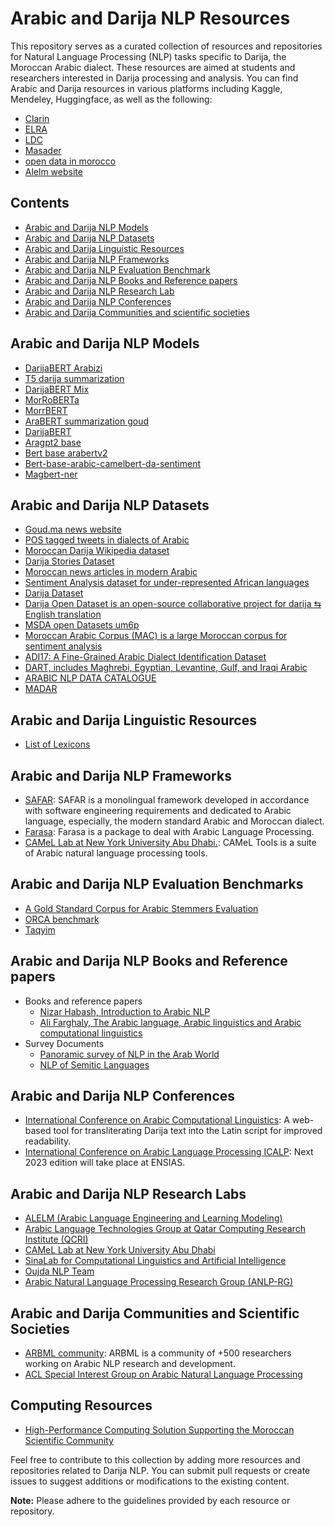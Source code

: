 # Arabic and Darija NLP Resources

This repository serves as a curated collection of resources and repositories for Natural Language Processing (NLP) tasks specific to Darija, the Moroccan Arabic dialect. These resources are aimed at students and researchers interested in Darija processing and analysis. You can find Arabic and Darija resources in various platforms including Kaggle, Mendeley, Huggingface, as well as the following:
  - [Clarin](https://www.clarin.eu/) 
  - [ELRA](http://www.elra.info)  
  - [LDC](https://www.ldc.upenn.edu/)
  - [Masader](https://arbml.github.io/masader/)
  - [open data in morocco](https://www.data.gov.ma/)
  - [Alelm website](http://arabic.emi.ac.ma/alelm/#Resources)

## Contents

- [Arabic and Darija NLP Models](#arabic-darija-nlp-models)
- [Arabic and Darija NLP Datasets](#arabic-darija-nlp-datasets)
- [Arabic and Darija Linguistic Resources](#arabic-darija-nlp-linguistic-resources)
- [Arabic and Darija NLP Frameworks](#arabic-darija-nlp-frameworks)
- [Arabic and Darija NLP Evaluation Benchmark](#arabic-darija-nlp-evaluation)
- [Arabic and Darija NLP Books and Reference papers](#arabic-darija-nlp-papers)
- [Arabic and Darija NLP Research Lab](#arabic-darija-nlp-research-labs)
- [Arabic and Darija NLP Conferences](#arabic-darija-nlp-conferences)
- [Arabic and Darija Communities and scientific societies](#arabic-darija-nlp-communities)


## Arabic and Darija NLP Models

- [DarijaBERT Arabizi](https://huggingface.co/SI2M-Lab/DarijaBERT-arabizi)
- [T5 darija summarization](https://huggingface.co/Kamel/t5-darija-summarization)
- [DarijaBERT Mix](https://huggingface.co/SI2M-Lab/DarijaBERT-mix)
- [MorRoBERTa](https://huggingface.co/otmangi/MorRoBERTa)
- [MorrBERT](https://huggingface.co/otmangi/MorrBERT)
- [AraBERT summarization goud](https://huggingface.co/Goud/AraBERT-summarization-goud)
- [DarijaBERT](https://github.com/AIOXLABS/DBert)
- [Aragpt2 base](https://huggingface.co/aubmindlab/aragpt2-base)
- [Bert base arabertv2](https://huggingface.co/aubmindlab/bert-base-arabertv2)
- [Bert-base-arabic-camelbert-da-sentiment](https://huggingface.co/CAMeL-Lab/bert-base-arabic-camelbert-da-sentiment)
- [Magbert-ner](https://huggingface.co/TypicaAI/magbert-ner)

## Arabic and Darija NLP Datasets

- [Goud.ma news website](https://huggingface.co/datasets/Goud/Goud-sum)
- [POS tagged tweets  in dialects of Arabic](https://huggingface.co/datasets/arabic_pos_dialect)
- [Moroccan Darija Wikipedia dataset](https://huggingface.co/datasets/AbderrahmanSkiredj1/moroccan_darija_wikipedia_dataset)
- [Darija Stories Dataset](https://huggingface.co/datasets/Ali-C137/Darija-Stories-Dataset)
- [Moroccan news articles in modern Arabic](https://huggingface.co/datasets/J-Mourad/MNAD.v2)
- [Sentiment Analysis dataset for under-represented African languages](https://huggingface.co/datasets/HausaNLP/AfriSenti-Twitter)
- [Darija Dataset](https://huggingface.co/datasets/Muennighoff/xP3x/viewer/ary_Arab/train)
- [Darija Open Dataset is an open-source collaborative project for darija ⇆ English translation](https://darija-open-dataset.github.io/)
- [MSDA open Datasets um6p](https://msda.um6p.ma/msda_datasets)
- [Moroccan Arabic Corpus (MAC) is a large Moroccan corpus for sentiment analysis](https://hal.science/hal-03670346)
- [ADI17: A Fine-Grained Arabic Dialect Identification Dataset](https://www.researchgate.net/publication/338843159_ADI17_A_Fine-Grained_Arabic_Dialect_Identification_Dataset)
- [DART, includes Maghrebi, Egyptian, Levantine, Gulf, and Iraqi Arabic](https://qspace.qu.edu.qa/handle/10576/15265)
- [ARABIC NLP DATA CATALOGUE](https://arbml.github.io/masader/)
- [MADAR](https://sites.google.com/nyu.edu/madar/)

## Arabic and Darija Linguistic Resources

- [List of Lexicons](http://arabic.emi.ac.ma/alelm/?page_id=273/#Lexicon)
  
## Arabic and Darija NLP Frameworks

- [SAFAR](http://arabic.emi.ac.ma/safar/): SAFAR is a monolingual framework developed in accordance with software engineering requirements and dedicated to Arabic language, especially, the modern standard Arabic and Moroccan dialect. 
- [Farasa](https://farasa.qcri.org/): Farasa is a package to deal with Arabic Language Processing.
- [CAMeL Lab at New York University Abu Dhabi.](https://github.com/CAMeL-Lab/camel_tools): CAMeL Tools is a suite of Arabic natural language processing tools.
  
## Arabic and Darija NLP Evaluation Benchmarks

- [A Gold Standard Corpus for Arabic Stemmers Evaluation](http://catalog.elra.info/en-us/repository/search/?q=nafis)
- [ORCA benchmark](https://orca.dlnlp.ai/)
- [Taqyim](https://github.com/arbml/taqyim)
  
## Arabic and Darija NLP Books and Reference papers
- Books and reference papers
    - [Nizar Habash, Introduction to Arabic NLP](https://link.springer.com/book/10.1007/978-3-031-02139-8)
    - [Ali Farghaly, The Arabic language, Arabic linguistics and Arabic computational linguistics](https://www.academia.edu/2699868/The_Arabic_Language_Arabic_Linguistics_and_Arabic_Computational_Linguistics)
- Survey Documents
    - [Panoramic survey of NLP in the Arab World](https://arxiv.org/abs/2011.12631)
    - [NLP of Semitic Languages](https://link.springer.com/book/10.1007/978-3-642-45358-8)
## Arabic and Darija NLP Conferences

- [International Conference on Arabic Computational Linguistics](https://acling.org/): A web-based tool for transliterating Darija text into the Latin script for improved readability.
- [International Conference on Arabic Language Processing ICALP](https://icalp2019.loria.fr/): Next 2023 edition will take place at ENSIAS.

## Arabic and Darija NLP Research Labs

- [ALELM (Arabic Language Engineering and Learning Modeling)](http://arabic.emi.ac.ma/alelm/)
- [Arabic Language Technologies Group at Qatar Computing Research Institute (QCRI)](https://alt.qcri.org/)
- [CAMeL Lab at New York University Abu Dhabi](https://nyuad.nyu.edu/en/research/faculty-labs-and-projects/computational-approaches-to-modeling-language-lab.html)
- [SinaLab for Computational Linguistics and Artificial Intelligence](https://sina.birzeit.edu/)
- [Oujda NLP Team](http://oujda-nlp-team.net/)
- [Arabic Natural Language Processing Research Group (ANLP-RG)](https://sites.google.com/site/anlprg/)

## Arabic and Darija Communities and Scientific Societies
- [ARBML community](https://arbml.github.io/website/index.html): ARBML is a community of +500 researchers working on Arabic NLP research and development.
- [ACL Special Interest Group on Arabic Natural Language Processing](https://www.sigarab.org/)

## Computing Resources
- [High-Performance Computing Solution Supporting the Moroccan Scientific Community](https://hpc.marwan.ma/index.php/en/)

Feel free to contribute to this collection by adding more resources and repositories related to Darija NLP. You can submit pull requests or create issues to suggest additions or modifications to the existing content.

**Note:** Please adhere to the guidelines provided by each resource or repository.
